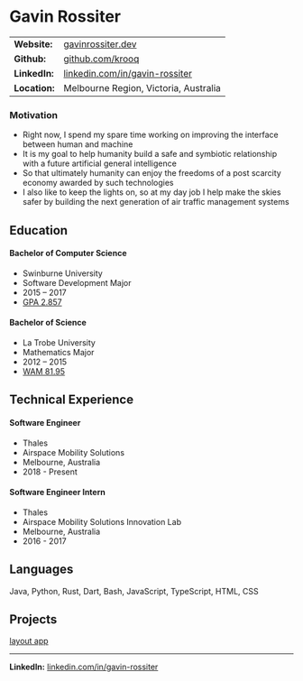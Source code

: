 # Gavin Rossiter

|               |                                                                              |
|---------------|------------------------------------------------------------------------------|
| **Website:**  | [gavinrossiter.dev](https://gavinrossiter.dev)                               |
| **Github:**   | [github.com/krooq](https://github.com/krooq)                                 |
| **LinkedIn:** | [linkedin.com/in/gavin-rossiter](https://www.linkedin.com/in/gavin-rossiter) |
| **Location:** | Melbourne Region, Victoria, Australia                                        |

### Motivation
- Right now, I spend my spare time working on improving the interface between human and machine
- It is my goal to help humanity build a safe and symbiotic relationship with a future artificial general intelligence
- So that ultimately humanity can enjoy the freedoms of a post scarcity economy awarded by such technologies
- I also like to keep the lights on, so at my day job I help make the skies safer by building the next generation of air traffic management systems

## Education
#### Bachelor of Computer Science
- Swinburne University
- Software Development Major
- 2015 – 2017
- [GPA 2.857](https://www.swinburneonline.edu.au/future-students/graduation-beyond/grade-point-average)

#### Bachelor of Science
- La Trobe University
- Mathematics Major
- 2012 – 2015
- [WAM 81.95](https://www.latrobe.edu.au/mylatrobe/calculating-your-weighted-average-mark-wam/)

## Technical Experience
#### Software Engineer
- Thales
- Airspace Mobility Solutions
- Melbourne, Australia
- 2018 - Present

#### Software Engineer Intern
- Thales
- Airspace Mobility Solutions Innovation Lab
- Melbourne, Australia
- 2016 - 2017  

## Languages
Java, Python, Rust, Dart, Bash, JavaScript, TypeScript, HTML, CSS

## Projects
[layout app](https://gavinrossiter.dev/layout_app.html)

<div/>

---

**LinkedIn:** [linkedin.com/in/gavin-rossiter](https://www.linkedin.com/in/gavin-rossiter)

